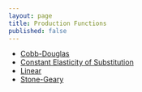 ```yaml
---
layout: page
title: Production Functions
published: false
---
```


* [Cobb-Douglas](Cobb-Douglas.pdf)
* [Constant Elasticity of Substitution](CES.pdf)
* [Linear](Linear.pdf)
* [Stone-Geary](Stone-Geary.pdf)
